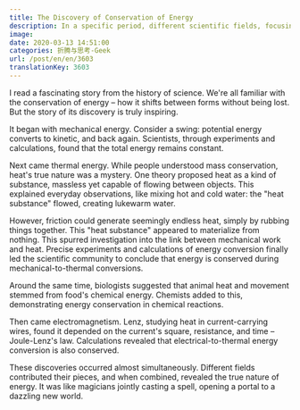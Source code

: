 ```yaml
---
title: The Discovery of Conservation of Energy
description: In a specific period, different scientific fields, focusing on the same problem, successively contributed their pieces to a grand puzzle.
image: 
date: 2020-03-13 14:51:00
categories: 折腾与思考-Geek
url: /post/en/en/3603
translationKey: 3603
---
```


I read a fascinating story from the history of science. We're all familiar with the conservation of energy – how it shifts between forms without being lost. But the story of its discovery is truly inspiring.

It began with mechanical energy. Consider a swing: potential energy converts to kinetic, and back again. Scientists, through experiments and calculations, found that the total energy remains constant.

Next came thermal energy. While people understood mass conservation, heat's true nature was a mystery. One theory proposed heat as a kind of substance, massless yet capable of flowing between objects. This explained everyday observations, like mixing hot and cold water: the "heat substance" flowed, creating lukewarm water.

However, friction could generate seemingly endless heat, simply by rubbing things together. This "heat substance" appeared to materialize from nothing. This spurred investigation into the link between mechanical work and heat. Precise experiments and calculations of energy conversion finally led the scientific community to conclude that energy is conserved during mechanical-to-thermal conversions.

Around the same time, biologists suggested that animal heat and movement stemmed from food's chemical energy. Chemists added to this, demonstrating energy conservation in chemical reactions.

Then came electromagnetism. Lenz, studying heat in current-carrying wires, found it depended on the current's square, resistance, and time – Joule-Lenz's law. Calculations revealed that electrical-to-thermal energy conversion is also conserved.

These discoveries occurred almost simultaneously. Different fields contributed their pieces, and when combined, revealed the true nature of energy. It was like magicians jointly casting a spell, opening a portal to a dazzling new world.
